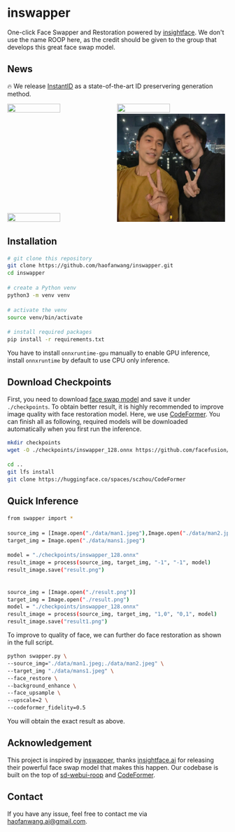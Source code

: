# inswapper

One-click Face Swapper and Restoration powered by [insightface](https://github.com/deepinsight/insightface). We don't use the name ROOP here, as the credit should be given to the group that develops this great face swap model.

## News
🔥 We release [InstantID](https://github.com/InstantID/InstantID) as a state-of-the-art ID preservering generation method.

<left><img src="https://github.com/haofanwang/inswapper/raw/main/data/mans1.jpeg" width="49%" height="49%"></left> 
<right><img src="https://github.com/haofanwang/inswapper/raw/main/result.png" width="49%" height="49%"></right> 
<left><img src="https://github.com/marktsai0316/inswapper/raw/main/result.png" width="49%" height="49%"></left> 
<right><img src="https://github.com/marktsai0316/inswapper/raw/main/result1.png" width="49%" height="49%"></right> 

## Installation

```bash
# git clone this repository
git clone https://github.com/haofanwang/inswapper.git
cd inswapper

# create a Python venv
python3 -m venv venv

# activate the venv
source venv/bin/activate

# install required packages
pip install -r requirements.txt
```

You have to install ``onnxruntime-gpu`` manually to enable GPU inference, install ``onnxruntime`` by default to use CPU only inference.

## Download Checkpoints

First, you need to download [face swap model](https://github.com/facefusion/facefusion-assets/releases/download/models/inswapper_128.onnx) and save it under `./checkpoints`. To obtain better result, it is highly recommended to improve image quality with face restoration model. Here, we use [CodeFormer](https://github.com/sczhou/CodeFormer). You can finish all as following, required models will be downloaded automatically when you first run the inference.

```bash
mkdir checkpoints
wget -O ./checkpoints/inswapper_128.onnx https://github.com/facefusion/facefusion-assets/releases/download/models/inswapper_128.onnx

cd ..
git lfs install
git clone https://huggingface.co/spaces/sczhou/CodeFormer
```


## Quick Inference

```bash
from swapper import *

source_img = [Image.open("./data/man1.jpeg"),Image.open("./data/man2.jpeg")]
target_img = Image.open("./data/mans1.jpeg")

model = "./checkpoints/inswapper_128.onnx"
result_image = process(source_img, target_img, "-1", "-1", model)
result_image.save("result.png")


source_img = [Image.open("./result.png")]
target_img = Image.open("./result.png")
model = "./checkpoints/inswapper_128.onnx"
result_image = process(source_img, target_img, "1,0", "0,1", model)
result_image.save("result1.png")

```

To improve to quality of face, we can further do face restoration as shown in the full script.

```bash
python swapper.py \
--source_img="./data/man1.jpeg;./data/man2.jpeg" \
--target_img "./data/mans1.jpeg" \
--face_restore \
--background_enhance \
--face_upsample \
--upscale=2 \
--codeformer_fidelity=0.5
```
You will obtain the exact result as above.

## Acknowledgement
This project is inspired by [inswapper](https://huggingface.co/deepinsight/inswapper/tree/main), thanks [insightface.ai](https://insightface.ai/) for releasing their powerful face swap model that makes this happen. Our codebase is built on the top of [sd-webui-roop](https://github.com/s0md3v/sd-webui-roop) and [CodeFormer](https://huggingface.co/spaces/sczhou/CodeFormer).

## Contact
If you have any issue, feel free to contact me via haofanwang.ai@gmail.com.
